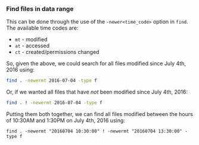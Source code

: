 ### Find files in data range

This can be done through the use of the `-newer<time_code>` option in `find`.
The available time codes are:
 * `mt` - modified
 * `at` - accessed
 * `ct` - created/permissions changed

So, given the above, we could search for all files modified since July 4th, 2016 using:

```sh
find . -newermt 2016-07-04 -type f
```

Or, if we wanted all files that have _not_ been modified since July 4th, 2016:

```sh
find . ! -newermt 2016-07-04 -type f
```

Putting them both together, we can find all files modified between the hours of 10:30AM and 1:30PM on July 4th, 2016 using:

```
find . -newermt "20160704 10:30:00" ! -newermt "20160704 13:30:00" -type f
```
